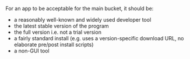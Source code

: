 For an app to be acceptable for the main bucket, it should be:

* a reasonably well-known and widely used developer tool
* the latest stable version of the program
* the full version i.e. not a trial version
* a fairly standard install (e.g. uses a version-specific download URL, no elaborate pre/post install scripts)
* a non-GUI tool